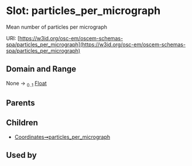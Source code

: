 
# Slot: particles_per_micrograph

Mean number of particles per micrograph

URI: [https://w3id.org/osc-em/oscem-schemas-spa/particles_per_micrograph](https://w3id.org/osc-em/oscem-schemas-spa/particles_per_micrograph)


## Domain and Range

None &#8594;  <sub>0..1</sub> [Float](types/Float.md)

## Parents


## Children

 *  [Coordinates➞particles_per_micrograph](Coordinates_particles_per_micrograph.md)

## Used by

